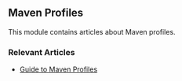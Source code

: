 ## Maven Profiles

This module contains articles about Maven profiles.

### Relevant Articles

- [Guide to Maven Profiles](https://www.surya.com/maven-profiles)
